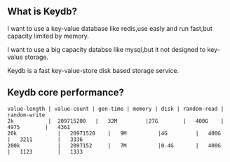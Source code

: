 What is Keydb?
--------------

I want to use a key-value database like redis,use easly and run fast,but capacity limited by memory.

I want to use a big capacity databse like mysql,but it not designed to key-value storage.

Keydb is a fast key-value-store disk based storage service.




Keydb core performance? 
--------------

    value-length | value-count | gen-time | memory | disk | random-read | random-write
    2k           |	209715200	|	32M			|27G		|	400G	|	4975		|	4361
    20k				|	20971520	|	9M			|4G			|	400G	|	3211		|	3336
    200k			|	2097152		|	7M			|0.4G		|	400G	|	1123		|	1333

